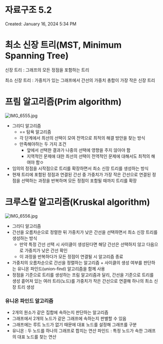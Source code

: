 # 자료구조 5.2

Created: January 16, 2024 5:34 PM

# 최소 신장 트리(MST, Minimum Spanning Tree)

신장 트리 : 그래프의 모든 정점을 포함하는 트리

최소 신장 트리 : 가중치가 있는 그래프에서 간선의 가중치 총합이 가장 작은 신장 트리

# 프림 알고리즘(Prim algorithm)

![IMG_6555.jpg](%E1%84%8C%E1%85%A1%E1%84%85%E1%85%AD%E1%84%80%E1%85%AE%E1%84%8C%E1%85%A9%205%202%2056a628e662d5449286f6141137830c82/IMG_6555.jpg)

- 그리디 알고리즘
    - == 탐욕 알고리즘
    - 각 단계에서 최선의 선택이 모여 전역으로 최적의 해결 방안을 찾는 방식
    - 만족해야하는 두 가지 조건
        - 앞에서 선택한 결과가 나중의 선택에 영향을 주지 않아야 함
        - 지역적인 문제애 대한 최선의 선택이 전역적인 문제에 대해서도 최적의 해여야 함ㅇ
- 임의의 정점을 시작점으로 트리를 확장하면서 최소 신장 트리를 생성하는 방식
- 현재 트리에 포함된 정점과 연결된 간선 중 가중치가 가장 작은 간선으로 연결된 정점을 선택하는 과정을 반복하며 모든 정점이 포함될 때까지 트리를 확장

# 크루스칼 알고리즘(Kruskal algorithm)

![IMG_6556.jpg](%E1%84%8C%E1%85%A1%E1%84%85%E1%85%AD%E1%84%80%E1%85%AE%E1%84%8C%E1%85%A9%205%202%2056a628e662d5449286f6141137830c82/IMG_6556.jpg)

- 그리디 알고리즘
- 간선을 오름차순으로 정렬한 뒤 가중치가 낮은 간선을 선택하면서 최소 신장 트리를 생성하는 방식
    - 만약 특정 간선 선택 시 사이클이 생성된다면 해당 간선은 선택하지 않고 다음으로 가중치가 낮은 간선 확인
    - 이 과정을 반복하다가 모든 정점이 연결될 시 알고리즘 종료
- 가중치의 오름차순으로 간선을 정렬하는 알고리즘 + 사이클의 생성 여부를 판단하는 유니온 파인드(union-find) 알고리즘을 함께 사용
- 정점을 기준으로 트리를 생성하는 프림 알고리즘과 달리, 간선을 기준으로 트리를 생성
흩어져 있는 여러 트리(노드)를 가중치가 작은 간선으로 연결해 하나의 최소 신장 트리 생성

### 유니온 파인드 알고리즘

- 2개의 원소가 같은 집합에 속하는지 판단하는 알고리즘
- 그래프에서 2개의 노드가 같은 그래프에 속하는지 판별할 수 있음
- 그래프에는 루트 노드가 없기 때문에 대표 노드를 설정해 그래프를 구분
- 유니온 : 두 노드를 하나의 그래프로 합치는 연산
파인드 : 특정 노드가 속한 그래프의 대표 노드를 찾는 연산